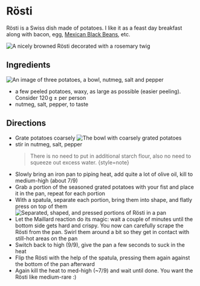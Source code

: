 # Rösti

Rösti is a Swiss dish made of potatoes. I like it as a feast day breakfast along
with bacon, egg, [Mexican Black Beans](Mexican-black-beans.md), etc.

![A nicely browned Rösti decorated with a rosemary twig](./photos/roesti-served.webp)

## Ingredients

![An image of three potatoes, a bowl, nutmeg, salt and pepper](./photos/roesti-ingredients.webp)

* a few peeled potatoes, waxy, as large as possible (easier peeling). Consider 120&#x202F;g ± per person
* nutmeg, salt, pepper, to taste

## Directions

* Grate potatoes coarsely
  ![The bowl with coarsely grated potatoes](./photos/roesti-grated.webp)
* stir in nutmeg, salt, pepper
  > There is no need to put in additional starch flour, also no need
  > to squeeze out excess water.
  {style=note}
* Slowly bring an iron pan to piping heat, add quite a lot of olive oil, kill to medium-high (about 7/9)
* Grab a portion of the seasoned grated potatoes with your fist and place it in the pan, repeat for each portion
* With a spatula, separate each portion, bring them into shape, and flatly press on top of them
  ![Separated, shaped, and pressed portions of Rösti in a pan](./photos/roesti-frying.webp)
* Let the Maillard reaction do its magic: wait a couple of minutes until the bottom side gets hard and crispy.
  You now can carefully scrape the Rösti from the pan. Swirl them around a bit so they get in contact with still-hot areas on the pan
* Switch back to high (9/9), give the pan a few seconds to suck in the heat
* Flip the Rösti with the help of the spatula, pressing them again against the bottom of the pan afterward
* Again kill the heat to med-high (~7/9) and wait until done. You want the Rösti like medium-rare :)
